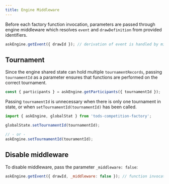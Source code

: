 ```yaml
---
title: Engine Middleware
---
```


Before each factory function invocation, parameters are passed through engine middleware which resolves `event` and `drawDefinition` from provided identifiers.

```js
askEngine.getEvent({ drawId }); // derivation of event is handled by middleware
```

## Tournament

Since the engine shared state can hold multiple `tournamentRecords`, passing `tournamentId` as a parameter ensures that functions are performed on the correct tournament.

```js
const { participants } = askEngine.getParticipants({ tournamentId });
```

Passing `tournamentId` is unnecessary when there is only one tournament in state, or when `setTournamentId(tournamentId)` has been called.

```js
import { askEngine, globalStat } from 'tods-competition-factory';

globalState.setTournamentId(tournamentId);

// - or -
askEngine.setTourmamentId(touramentId);
```

## Disable middleware

To disable middleware, pass the parameter `_middleware: false`:

```js
askEngine.getEvent({ drawId, _middleware: false }); // function invocation will fail
```
